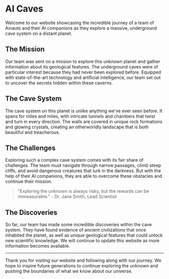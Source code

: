 <!--
Write me markdown content of website with wallpaper:

"A team of Ainauts and their AI companions exploring a massive, underground cave system on a distant planet."

The header of the page should not be copy of the text but rather a real content of the website which is using this wallpaper.

- Feel free to use structure like headings, bullets, numbering, blockquotes, paragraphs, horizontal lines, etc.
- You can use formatting like bold or _italic_
- You can include UTF-8 emojis
- Links should be only #hash anchors (and you can refer to the document itself)
- Do not include images
-->

<!--font:Montserrat-->

# AI Caves

Welcome to our website showcasing the incredible journey of a team of Ainauts and their AI companions as they explore a massive, underground cave system on a distant planet.

## The Mission

Our team was sent on a mission to explore this unknown planet and gather information about its geological features. The underground caves were of particular interest because they had never been explored before. Equipped with state-of-the-art technology and artificial intelligence, our team set out to uncover the secrets hidden within these caverns.

## The Cave System

The cave system on this planet is unlike anything we've ever seen before. It spans for miles and miles, with intricate tunnels and chambers that twist and turn in every direction. The walls are covered in unique rock formations and glowing crystals, creating an otherworldly landscape that is both beautiful and treacherous.

## The Challenges

Exploring such a complex cave system comes with its fair share of challenges. The team must navigate through narrow passages, climb steep cliffs, and avoid dangerous creatures that lurk in the darkness. But with the help of their AI companions, they are able to overcome these obstacles and continue their mission.

> "Exploring the unknown is always risky, but the rewards can be immeasurable." - Dr. Jane Smith, Lead Scientist

## The Discoveries

So far, our team has made some incredible discoveries within the cave system. They have found evidence of ancient civilizations that once inhabited the planet, as well as unique geological features that could unlock new scientific knowledge. We will continue to update this website as more information becomes available.

---

Thank you for visiting our website and following along with our journey. We hope to inspire future generations to continue exploring the unknown and pushing the boundaries of what we know about our universe.

